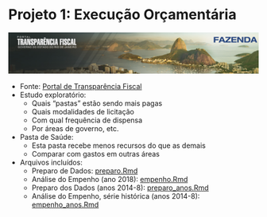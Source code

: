 Projeto 1: Execução Orçamentária
================

![](pics/transparencia_fiscal.png)<!-- -->

  - Fonte: [Portal de Transparência
    Fiscal](http://www.transparencia.rj.gov.br/transparencia/faces/OrcamentoTematico/despesa)
  - Estudo exploratório:
      - Quais “pastas” estão sendo mais pagas
      - Quais modalidades de licitação
      - Com qual frequência de dispensa
      - Por áreas de governo, etc.
  - Pasta de Saúde:
      - Esta pasta recebe menos recursos do que as demais
      - Comparar com gastos em outras áreas
  - Arquivos incluídos:
      - Preparo de Dados: [preparo.Rmd](preparo.md)
      - Análise do Empenho (ano 2018): [empenho.Rmd](empenho.md)
      - Preparo dos Dados (anos 2014-8):
        [preparo\_anos.Rmd](preparo_anos.md)
      - Análise do Empenho, série histórica (anos 2014-8):
        [empenho\_anos.Rmd](empenho_anos.md)
